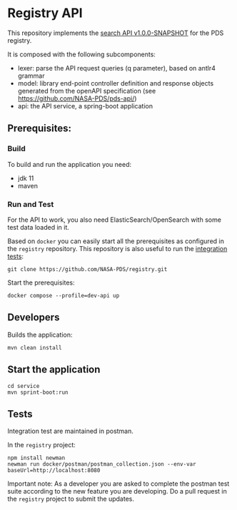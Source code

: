 # Registry API

This repository implements the [search API v1.0.0-SNAPSHOT](https://nasa-pds.github.io/pds-api/specifications.html) for the PDS registry.


It is composed with the following subcomponents:
- lexer: parse the API request queries (q parameter), based on antlr4 grammar
- model: library end-point controller definition and response objects generated from the openAPI specification (see https://github.com/NASA-PDS/pds-api/)
- api: the API service, a spring-boot application

## Prerequisites:

### Build

To build and run the application you need:

- jdk 11
- maven


### Run and Test

For the API to work, you also need ElasticSearch/OpenSearch with some test data loaded in it.

Based on `docker` you can easily start all the prerequisites as configured in the `registry` repository. This repository is also useful to run the [integration tests](#Tests):


    git clone https://github.com/NASA-PDS/registry.git
    

Start the prerequisites:

    docker compose --profile=dev-api up
    
    

## Developers

Builds the application:

    mvn clean install
    
    
## Start the application


    cd service
    mvn sprint-boot:run


## Tests

Integration test are maintained in postman.

In the `registry` project:

    npm install newman
    newman run docker/postman/postman_collection.json --env-var baseUrl=http://localhost:8080
    
 Important note: As a developer you are asked to complete the postman test suite according to the new feature you are developing. Do a pull request in the `registry` project to submit the updates.
    


